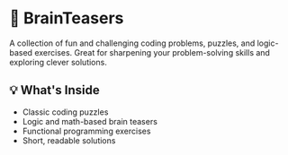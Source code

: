 # 🧠 BrainTeasers

A collection of fun and challenging coding problems, puzzles, and logic-based exercises. Great for sharpening your problem-solving skills and exploring clever solutions.

## 💡 What's Inside
- Classic coding puzzles
- Logic and math-based brain teasers
- Functional programming exercises
- Short, readable solutions

